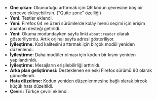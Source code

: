 * **Öne çıkan:** Okunurluğu arttırmak için QR kodun çevresine boş bir çerçeve ekleyebilirsin. ("Quite zone" özelliği)
* **Yeni:** Testler eklendi.
* **Yeni:** Firefox 64 ve üzeri sürümlerde kolay menü seçimi için erişim anahtarı desteği getirildi.
* **Yeni:** Okuma modundayken sayfa linki `about:reader` olarak gösteriliyordu. Artık orjinal sayfa adresi gösteriliyor.
* **İyileştirme:** Kod kalitesini arttırmak için birçok modül yeniden düzenlendi.
* **İyileştirme:** Daha modüler olması için kodun bir kısmı yeniden yapılandırıldı.
* **İyileştirme:** Mesajların erişilebilirliği arttırıldı.
* **Arka plan geliştirmesi:** Desteklenen en eski Firefox sürümü 60 olarak güncellendi.
* **Hata düzeltme:** Kodun yeniden düzenlenmesine bağlı olarak birçok küçük hata düzeltildi.
* **Çeviri:** Türkçe çeviri eklendi.
